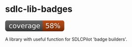 # sdlc-lib-badges
[![coverage: 58%](./.readme-assets/coverage.svg)](https://github.com/liquid-labs/sdlc-lib-badges/pulls?q=is%3Apr+is%3Aclosed)

A library with useful function for SDLCPilot 'badge builders'.
